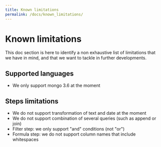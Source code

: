 ```yaml
---
title: Known limitations
permalink: /docs/known_limitations/
---
```


# Known limitations

This doc section is here to identify a non exhaustive list of limitations
that we have in mind, and that we want to tackle in further developments.

## Supported languages

- We only support mongo 3.6 at the moment

## Steps limitations

- We do not support transformation of text and date at the moment
- We do not support combination of several queries (such as append or join)
- Filter step: we only support "and" conditions (not "or")
- Formula step: we do not support column names that include whitespaces
